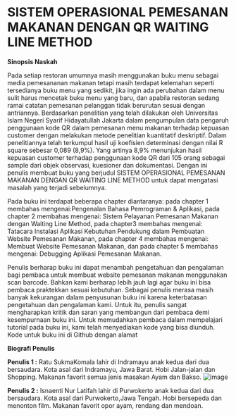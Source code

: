 # SISTEM OPERASIONAL PEMESANAN MAKANAN DENGAN QR WAITING LINE METHOD

**Sinopsis Naskah**

Pada setiap restoran umumnya masih menggunakan buku menu sebagai media pemesananan makanan tetapi masih terdapat kelemahan seperti tersedianya buku menu yang sedikit, jika ingin ada perubahan dalam menu sulit harus mencetak buku menu yang baru, dan apabila restoran sedang ramai catatan pemesanan pelanggan tidak berurutan sesuai dengan antriannya. Berdasarkan penelitian yang telah dilakukan oleh Universitas Islam Negeri Syarif Hidayatullah Jakarta dalam pengumpulan data pengaruh penggunaan kode QR dalam pemesanan menu makanan terhadap kepuasan customer dengan melakukan metode penelitian kuantitatif deskriptif. Dalam penelitiannya telah terkumpul hasil uji koefisien determinasi dengan nilai R square sebesar 0,089 (8,9%). Yang artinya 8,9% menunjukan hasil kepuasan customer terhadap penggunaan kode QR dari 105 orang sebagai sample dari objek observasi, kuesioner dan dokumentasi. Dengan ini penulis membuat buku yang berjudul SISTEM OPERASIONAL PEMESANAN MAKANAN DENGAN QR WAITING LINE METHOD untuk dapat mengatasi masalah yang terjadi sebelumnya.

Pada buku ini terdapat beberapa chapter diantaranya: pada chapter 1 membahas mengenai:Pengenalan Bahasa Pemrograman & Aplikasi, pada chapter 2 membahas mengenai: Sistem Pelayanan Pemesanan Makanan dengan Waiting Line Method, pada chapter3 membahas mengenai: Tatacara Instalasi Aplikasi Kebutuhan Pendukung dalam Pembuatan Website Pemesanan Makanan, pada chapter 4 membahas mengenai: Membuat Website Pemesanan Makanan, dan pada chapter 5 membahas mengenai: Debugging Aplikasi Pemesanan Makanan.

Penulis berharap buku ini dapat menambah pengetahuan dan pengalaman bagi pembaca untuk membuat website pemesanan makanan menggunakan scan barcode. Bahkan kami berharap lebih jauh lagi agar buku ini bisa pembaca praktekkan sesuai kebutuhan. Sebagai penulis merasa masih banyak kekurangan dalam penyusunan buku ini karena keterbatasan pengetahuan dan pengalaman kami. Untuk itu, penulis sangat mengharapkan kritik dan saran yang membangun dari pembaca demi kesempurnaan buku ini. Untuk memudahkan pembaca dalam mempelajari tutorial pada buku ini, kami telah menyediakan kode yang bisa diunduh. Kode untuk buku ini di Github dengan alamat

**Biografi Penulis**

**Penulis 1 :** Ratu SukmaKomala lahir di Indramayu anak kedua dari dua bersaudara. Kota asal dari Indramayu, Jawa Barat. Hobi Jalan-jalan dan Shopping. Makanan favorit semua jenis masakan Ayam dan Bakso.
![image](https://github.com/Ratusukmakomala/bukpedp3_ratu_isnaenti/assets/100338225/7bba4a8e-f758-43c9-b370-b7a2a80fe20e)


**Penulis 2 :** Isnaenti Nur Latifah lahir di Purwokerto anak kedua dari dua bersaudara. Kota asal dari Purwokerto,Jawa Tengah. Hobi bersepeda dan menonton film. Makanan favorit opor ayam, rendang dan mendoan. 





